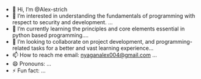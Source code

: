 - 👋 Hi, I’m @Alex-strich
- 👀 I’m interested in understanding the fundamentals of programming with respect to security and development. ...
- 🌱 I’m currently learning the principles and core elements essential in python based programming....
- 💞️ I’m looking to collaborate on project development, and programming-related tasks for a better and vast learning experience...
- 📫 How to reach me
      email: nyaganalex004@gmail.com ...
- 😄 Pronouns: ...
- ⚡ Fun fact: ...

<!---
Alex-strich/Alex-strich is a ✨ special ✨ repository because its `README.md` (this file) appears on your GitHub profile.
You can click the Preview link to take a look at your changes.
--->

